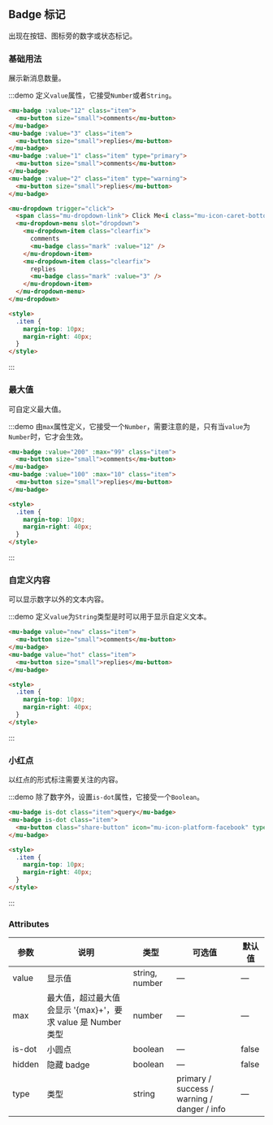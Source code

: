 <!--
 * @Author: Victor wang
 * @Date: 2020-05-11 11:45:37
 * @LastEditors: Victor.wang
 * @LastEditTime: 2020-05-11 11:57:02
 * @Description:
 -->

## Badge 标记

出现在按钮、图标旁的数字或状态标记。

### 基础用法

展示新消息数量。

:::demo 定义`value`属性，它接受`Number`或者`String`。

```html
<mu-badge :value="12" class="item">
  <mu-button size="small">comments</mu-button>
</mu-badge>
<mu-badge :value="3" class="item">
  <mu-button size="small">replies</mu-button>
</mu-badge>
<mu-badge :value="1" class="item" type="primary">
  <mu-button size="small">comments</mu-button>
</mu-badge>
<mu-badge :value="2" class="item" type="warning">
  <mu-button size="small">replies</mu-button>
</mu-badge>

<mu-dropdown trigger="click">
  <span class="mu-dropdown-link"> Click Me<i class="mu-icon-caret-bottom mu-icon--right"></i> </span>
  <mu-dropdown-menu slot="dropdown">
    <mu-dropdown-item class="clearfix">
      comments
      <mu-badge class="mark" :value="12" />
    </mu-dropdown-item>
    <mu-dropdown-item class="clearfix">
      replies
      <mu-badge class="mark" :value="3" />
    </mu-dropdown-item>
  </mu-dropdown-menu>
</mu-dropdown>

<style>
  .item {
    margin-top: 10px;
    margin-right: 40px;
  }
</style>
```

:::

### 最大值

可自定义最大值。

:::demo 由`max`属性定义，它接受一个`Number`，需要注意的是，只有当`value`为`Number`时，它才会生效。

```html
<mu-badge :value="200" :max="99" class="item">
  <mu-button size="small">comments</mu-button>
</mu-badge>
<mu-badge :value="100" :max="10" class="item">
  <mu-button size="small">replies</mu-button>
</mu-badge>

<style>
  .item {
    margin-top: 10px;
    margin-right: 40px;
  }
</style>
```

:::

### 自定义内容

可以显示数字以外的文本内容。

:::demo 定义`value`为`String`类型是时可以用于显示自定义文本。

```html
<mu-badge value="new" class="item">
  <mu-button size="small">comments</mu-button>
</mu-badge>
<mu-badge value="hot" class="item">
  <mu-button size="small">replies</mu-button>
</mu-badge>

<style>
  .item {
    margin-top: 10px;
    margin-right: 40px;
  }
</style>
```

:::

### 小红点

以红点的形式标注需要关注的内容。

:::demo 除了数字外，设置`is-dot`属性，它接受一个`Boolean`。

```html
<mu-badge is-dot class="item">query</mu-badge>
<mu-badge is-dot class="item">
  <mu-button class="share-button" icon="mu-icon-platform-facebook" type="primary"></mu-button>
</mu-badge>

<style>
  .item {
    margin-top: 10px;
    margin-right: 40px;
  }
</style>
```

:::

### Attributes

| 参数   | 说明                                                         | 类型           | 可选值                                      | 默认值 |
| ------ | ------------------------------------------------------------ | -------------- | ------------------------------------------- | ------ |
| value  | 显示值                                                       | string, number | —                                           | —      |
| max    | 最大值，超过最大值会显示 '{max}+'，要求 value 是 Number 类型 | number         | —                                           | —      |
| is-dot | 小圆点                                                       | boolean        | —                                           | false  |
| hidden | 隐藏 badge                                                   | boolean        | —                                           | false  |
| type   | 类型                                                         | string         | primary / success / warning / danger / info | —      |
